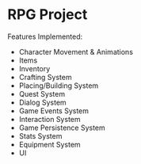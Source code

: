 # RPG Project

Features Implemented:
- Character Movement & Animations
- Items
- Inventory
- Crafting System
- Placing/Building System
- Quest System
- Dialog System
- Game Events System
- Interaction System
- Game Persistence System
- Stats System
- Equipment System
- UI

